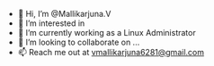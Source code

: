 - 👋 Hi, I’m @Mallikarjuna.V
- 👀 I’m interested in 
- 🌱 I’m currently working as a Linux Administrator 
- 💞️ I’m looking to collaborate on ...
- 📫 Reach me out at vmallikarjuna6281@gmail.com

<!---
MallikarjunaVankadara/MallikarjunaVankadara is a ✨ special ✨ repository because its `README.md` (this file) appears on your GitHub profile.
You can click the Preview link to take a look at your changes.
--->
